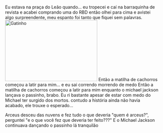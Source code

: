 Eu estava na praça do Leão quando... eu tropecei e caí na barraquinha de revista e acabei comprando uma do RBD então olhei para cima e avistei algo surpreendente, meu espanto foi tanto que fiquei sem palavras. 
<img src="https://www.google.com/url?sa=i&url=https%3A%2F%2Ftenor.com%2Fview%2Fgato-asombrado-gif-22677074&psig=AOvVaw2R5CkBzep7qZ4iNQB92Uv2&ust=1760017098886000&source=images&cd=vfe&opi=89978449&ved=0CBQQjRxqFwoTCLCK5uDclJADFQAAAAAdAAAAABAJ" alt="Gatinho" width="300" height="200">
Então a matilha de cachorros começou a latir para mim...
e eu sai correndo morrendo de medo
Então a matilha de cachorros começou a latir para mim enquanto o michael jackson lançava o passinho, brabo.
Eu ri bastante apesar de estar com medo do Michael ter surgido dos mortos.
contudo a história ainda não havia acabado, ele trouxe o esperado...


Arceus desceu das nuvens
e fez tudo o que deveria
"quem é arceus?", perguntei "e o que você fez que deveria ter feito???"
E o Michael Jackson continuava dançando o passinho lá tranquilão